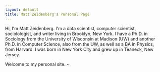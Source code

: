 ```yaml
---
layout: default
title: Matt Zeidenberg's Personal Page
---
```


Hi, I'm Matt Zeidenberg. I'm a data scientist, computer scientist,
sociolologist, and writer living in Brooklyn, New York. I have a Ph.D.
in Sociology from the University of Wisconsin at Madison (UW) and another
Ph.D. in Computer Science, also from the UW, as well as a BA in Physics,
from Harvard. I was born in New York City and grew up in Teaneck, New 
Jersey.

Welcome to my personal site.
~
